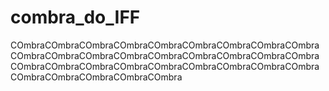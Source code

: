 # combra_do_IFF
COmbraCOmbraCOmbraCOmbraCOmbraCOmbraCOmbraCOmbraCOmbraCOmbraCOmbraCOmbraCOmbraCOmbraCOmbraCOmbraCOmbraCOmbraCOmbraCOmbraCOmbraCOmbraCOmbraCOmbraCOmbraCOmbraCOmbraCOmbraCOmbraCOmbraCOmbraCOmbra
